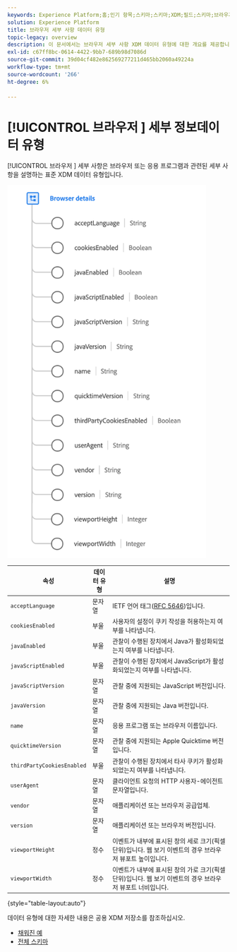 ```yaml
---
keywords: Experience Platform;홈;인기 항목;스키마;스키마;XDM;필드;스키마;브라우저;브라우저 세부 사항;데이터 유형;데이터 유형;
solution: Experience Platform
title: 브라우저 세부 사항 데이터 유형
topic-legacy: overview
description: 이 문서에서는 브라우저 세부 사항 XDM 데이터 유형에 대한 개요를 제공합니다.
exl-id: c67ff8bc-0614-4422-9bb7-689b98d7086d
source-git-commit: 39d04cf482e862569277211d465bb2060a49224a
workflow-type: tm+mt
source-wordcount: '266'
ht-degree: 6%

---
```


# [!UICONTROL 브라우저 ] 세부 정보데이터 유형

[!UICONTROL 브라우저 ] 세부 사항은 브라우저 또는 응용 프로그램과 관련된 세부 사항을 설명하는 표준 XDM 데이터 유형입니다.

<img src="../images/data-types/browser-details.png" width="450" /><br />

| 속성 | 데이터 유형 | 설명 |
| --- | --- | --- |
| `acceptLanguage` | 문자열 | IETF 언어 태그([RFC 5646](https://tools.ietf.org/html/rfc5646))입니다. |
| `cookiesEnabled` | 부울 | 사용자의 설정이 쿠키 작성을 허용하는지 여부를 나타냅니다. |
| `javaEnabled` | 부울 | 관찰이 수행된 장치에서 Java가 활성화되었는지 여부를 나타냅니다. |
| `javaScriptEnabled` | 부울 | 관찰이 수행된 장치에서 JavaScript가 활성화되었는지 여부를 나타냅니다. |
| `javaScriptVersion` | 문자열 | 관찰 중에 지원되는 JavaScript 버전입니다. |
| `javaVersion` | 문자열 | 관찰 중에 지원되는 Java 버전입니다. |
| `name` | 문자열 | 응용 프로그램 또는 브라우저 이름입니다. |
| `quicktimeVersion` | 문자열 | 관찰 중에 지원되는 Apple Quicktime 버전입니다. |
| `thirdPartyCookiesEnabled` | 부울 | 관찰이 수행된 장치에서 타사 쿠키가 활성화되었는지 여부를 나타냅니다. |
| `userAgent` | 문자열 | 클라이언트 요청의 HTTP 사용자-에이전트 문자열입니다. |
| `vendor` | 문자열 | 애플리케이션 또는 브라우저 공급업체. |
| `version` | 문자열 | 애플리케이션 또는 브라우저 버전입니다. |
| `viewportHeight` | 정수 | 이벤트가 내부에 표시된 창의 세로 크기(픽셀 단위)입니다. 웹 보기 이벤트의 경우 브라우저 뷰포트 높이입니다. |
| `viewportWidth` | 정수 | 이벤트가 내부에 표시된 창의 가로 크기(픽셀 단위)입니다. 웹 보기 이벤트의 경우 브라우저 뷰포트 너비입니다. |

{style=&quot;table-layout:auto&quot;}

데이터 유형에 대한 자세한 내용은 공용 XDM 저장소를 참조하십시오.

* [채워진 예](https://github.com/adobe/xdm/blob/master/components/datatypes/browserdetails.example.1.json)
* [전체 스키마](https://github.com/adobe/xdm/blob/master/components/datatypes/browserdetails.schema.json)
